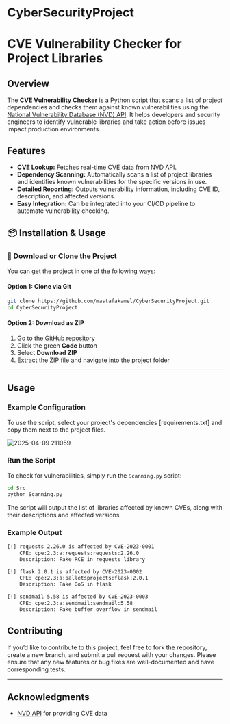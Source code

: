 # CyberSecurityProject

# CVE Vulnerability Checker for Project Libraries

## Overview

The **CVE Vulnerability Checker** is a Python script that scans a list of project dependencies and checks them against known vulnerabilities using the [National Vulnerability Database (NVD) API](https://nvd.nist.gov/). It helps developers and security engineers to identify vulnerable libraries and take action before issues impact production environments.

## Features

- **CVE Lookup:** Fetches real-time CVE data from NVD API.
- **Dependency Scanning:** Automatically scans a list of project libraries and identifies known vulnerabilities for the specific versions in use.
- **Detailed Reporting:** Outputs vulnerability information, including CVE ID, description, and affected versions.
- **Easy Integration:** Can be integrated into your CI/CD pipeline to automate vulnerability checking.


## 📦 Installation & Usage

### 🔽 Download or Clone the Project

You can get the project in one of the following ways:

#### Option 1: Clone via Git

```bash
git clone https://github.com/mastafakamel/CyberSecurityProject.git
cd CyberSecurityProject
```

#### Option 2: Download as ZIP

1. Go to the [GitHub repository](https://github.com/mastafakamel/CyberSecurityProject.git)
2. Click the green **Code** button
3. Select **Download ZIP**
4. Extract the ZIP file and navigate into the project folder

---

## Usage

### Example Configuration

To use the script, select your project's dependencies [requirements.txt] and copy them next to the project files.

![2025-04-09 211059](https://github.com/user-attachments/assets/b6e9eb24-bb08-4556-a090-a8c418897487)


### Run the Script

To check for vulnerabilities, simply run the `Scanning.py` script:

```bash
cd Src
python Scanning.py
```

The script will output the list of libraries affected by known CVEs, along with their descriptions and affected versions.

### Example Output

```bash
[!] requests 2.26.0 is affected by CVE-2023-0001
    CPE: cpe:2.3:a:requests:requests:2.26.0
    Description: Fake RCE in requests library

[!] flask 2.0.1 is affected by CVE-2023-0002
    CPE: cpe:2.3:a:palletsprojects:flask:2.0.1
    Description: Fake DoS in flask

[!] sendmail 5.58 is affected by CVE-2023-0003
    CPE: cpe:2.3:a:sendmail:sendmail:5.58
    Description: Fake buffer overflow in sendmail
```
## Contributing

If you’d like to contribute to this project, feel free to fork the repository, create a new branch, and submit a pull request with your changes. Please ensure that any new features or bug fixes are well-documented and have corresponding tests.

---

## Acknowledgments

- [NVD API](https://nvd.nist.gov/) for providing CVE data
